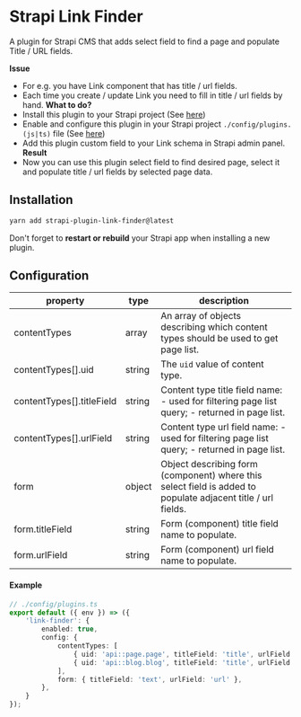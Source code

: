 # Strapi Link Finder

A plugin for Strapi CMS that adds select field to find a page and populate Title / URL fields.

**Issue**
* For e.g. you have Link component that has title / url fields.
* Each time you create / update Link you need to fill in title / url fields by hand.
**What to do?**
* Install this plugin to your Strapi project (See [here](#installation))
* Enable and configure this plugin in your Strapi project ```./config/plugins.(js|ts)``` file (See [here](#configuration))
* Add this plugin custom field to your Link schema in Strapi admin panel.
**Result**
* Now you can use this plugin select field to find desired page, select it and populate title / url fields by selected page data.

## Installation

```bash
yarn add strapi-plugin-link-finder@latest
```

Don't forget to **restart or rebuild** your Strapi app when installing a new plugin.

## Configuration

| property                  | type   | description                                                                                                  |
|---------------------------|--------|--------------------------------------------------------------------------------------------------------------|
| contentTypes              | array  | An array of objects describing which content types should be used to get page list.                          |
| contentTypes[].uid        | string | The `uid` value of content type.                                                                             |
| contentTypes[].titleField | string | Content type title field name: - used for filtering page list query; - returned in page list.                |
| contentTypes[].urlField   | string | Content type url field name: -used for filtering page list query; - returned in page list.                   |
| form                      | object | Object describing form (component) where this select field is added to populate adjacent title / url fields. |
| form.titleField           | string | Form (component) title field name to populate.                                                               |
| form.urlField             | string | Form (component) url field name to populate.                                                                 |

#### Example

```ts
// ./config/plugins.ts
export default ({ env }) => ({
    'link-finder': {
        enabled: true,
        config: {
            contentTypes: [
                { uid: 'api::page.page', titleField: 'title', urlField: 'fullUrl' },
                { uid: 'api::blog.blog', titleField: 'title', urlField: 'fullUrl' },
            ],
            form: { titleField: 'text', urlField: 'url' },
        },
    }
});
```
